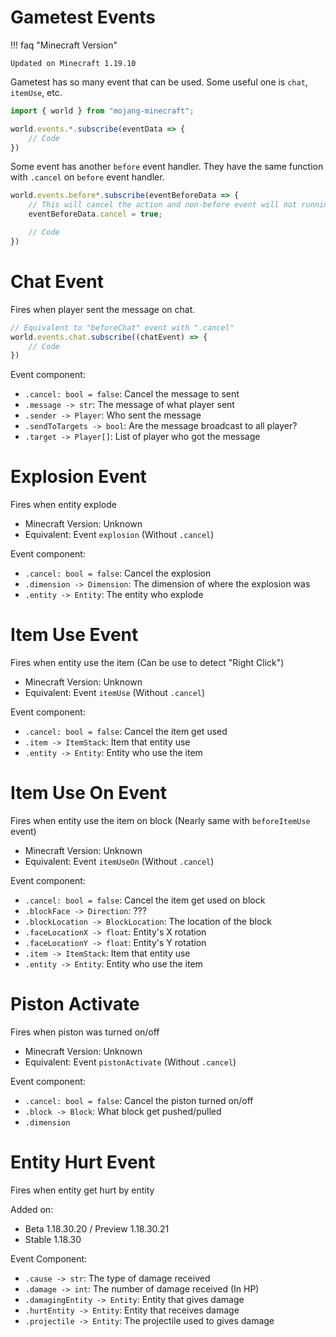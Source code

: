 # Gametest Events

!!! faq "Minecraft Version"

    Updated on Minecraft 1.19.10

Gametest has so many event that can be used. Some useful one is `chat`, `itemUse`, etc.

```js title="[Script] Event Handle"
import { world } from "mojang-minecraft";

world.events.*.subscribe(eventData => {
    // Code
})
```

Some event has another `before` event handler. They have the same function with `.cancel` on `before` event handler.
```js
world.events.before*.subscribe(eventBeforeData => {
    // This will cancel the action and non-before event will not running
    eventBeforeData.cancel = true;

    // Code
})
```

# Chat Event
Fires when player sent the message on chat.
```js
// Equivalent to "beforeChat" event with ".cancel"
world.events.chat.subscribe((chatEvent) => {
    // Code
})
```

Event component:

- `.cancel: bool = false`: Cancel the message to sent
- `.message -> str`: The message of what player sent
- `.sender -> Player`: Who sent the message
- `.sendToTargets -> bool`: Are the message broadcast to all player?
- `.target -> Player[]`: List of player who got the message

# Explosion Event

Fires when entity explode

- Minecraft Version: Unknown
- Equivalent: Event `explosion` (Without `.cancel`)

Event component:

- `.cancel: bool = false`: Cancel the explosion
- `.dimension -> Dimension`: The dimension of where the explosion was
- `.entity -> Entity`: The entity who explode

# Item Use Event

Fires when entity use the item (Can be use to detect "Right Click")

- Minecraft Version: Unknown
- Equivalent: Event `itemUse` (Without `.cancel`)

Event component:

- `.cancel: bool = false`: Cancel the item get used
- `.item -> ItemStack`: Item that entity use
- `.entity -> Entity`: Entity who use the item

# Item Use On Event

Fires when entity use the item on block (Nearly same with `beforeItemUse` event)

- Minecraft Version: Unknown
- Equivalent: Event `itemUseOn` (Without `.cancel`)

Event component:

- `.cancel: bool = false`: Cancel the item get used on block
- `.blockFace -> Direction`: ???
- `.blockLocation -> BlockLocation`: The location of the block
- `.faceLocationX -> float`: Entity's X rotation
- `.faceLocationY -> float`: Entity's Y rotation
- `.item -> ItemStack`: Item that entity use
- `.entity -> Entity`: Entity who use the item

# Piston Activate

Fires when piston was turned on/off

- Minecraft Version: Unknown
- Equivalent: Event `pistonActivate` (Without `.cancel`)

Event component:

- `.cancel: bool = false`: Cancel the piston turned on/off
- `.block -> Block`: What block get pushed/pulled
- `.dimension`

# Entity Hurt Event

Fires when entity get hurt by entity

Added on:

- Beta 1.18.30.20 / Preview 1.18.30.21
- Stable 1.18.30

Event Component:

- `.cause -> str`: The type of damage received
- `.damage -> int`: The number of damage received (In HP)
- `.damagingEntity -> Entity`: Entity that gives damage
- `.hurtEntity -> Entity`: Entity that receives damage
- `.projectile -> Entity`: The projectile used to gives damage

